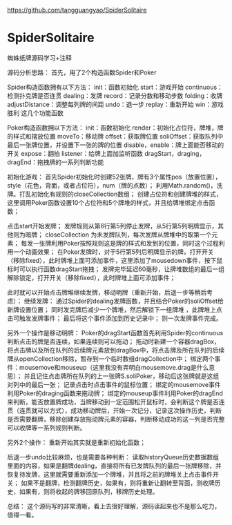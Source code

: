 https://github.com/tangguangyao/SpiderSolitaire


SpiderSolitaire
===============

蜘蛛纸牌源码学习+注释



源码分析思路：
首先，用了2个构造函数Spider和Poker

Spider构造函数拥有以下方法：
init：函数初始化
start：游戏开始
continuous：检测扑克牌是否连贯
dealing：发牌
record：记录分数和移动步数
folding：收牌
adjustDistance：调整每列牌的间距
undo：退一步
replay：重新开始
win：游戏胜利
这几个功能函数

Poker构造函数拥以下方法：
init：函数初始化
render：初始化占位符，牌堆，牌的样式和摆放位置
moveTo：移动牌
offset：获取牌位置
soliOffset：获取队列中最后一张牌位置，并设置下一张的牌的位置
disable，enable：牌上面能否移动的开关
expose：翻拍
listener：给牌上面加监听函数
dragStart，draging，dragEnd：拖拽牌的一系列判断功能


初始化游戏：
首先Spider初始化时创建52张牌，牌有3个属性pos（放置位置），style（花色，背面，或者占位符），num（牌的点数）；
利用Math.random()，洗牌。打乱初始化有规则的closeCollection数组；
创建占位符和创建牌堆的样式，这里调用Poker函数设置10个占位符和5个牌堆的样式，并且给牌堆绑定点击函数；


点击start开始发牌；
发牌规则从第6行第5列停止发牌，从5行第5列明牌显示，其他则为暗牌；
closeCollection 为未发牌队列，每次发牌从牌堆中的取第一个元素；
每发一张牌利用Poker按照规则这是牌的样式和发到的位置，同时这个过程利用一个动画效果；
在Poker发牌时，对于5行第5列后明牌显示的牌，打开开关（移除fixed），此时牌堆上面可添加事件，这里添加了mousedown事件，按下鼠标时可以执行函数dragStart拖拽；
发牌完毕延迟60毫秒，让牌堆数组的最后一组解除锁定，打开开关（移除fixed），此时牌堆上面可添加事件；

此时就可以开始点击牌堆继续发牌，移动明牌（重新开始，后退一步等稍后考虑）：
继续发牌：
通过Spider的dealing发牌函数，并且结合Poker的soliOffset给新牌设置位置；
同时发完牌后减少一个牌堆，然后解锁下一组牌堆 ，此牌堆上点击可触发发牌事件；
最后将这个事件添加到历史记录中；
则一次发牌事件完成。

另外一个操作是移动明牌：
Poker的dragStart函数首先利用Spider的continuous判断点击的牌是否连续，如果连续则可以拖动；
拖动时新建一个容器dragBox，将点击牌以及所在队列的后续牌元素放到dragBox中，将点击牌及所在队列的后续牌从openCollection移除，暂存到一个临时数组dragCollection中；
绑定两个事件：mousemove和mouseup（这里我没有弄明白mousemove.drag是什么意思）；
并且记住点击牌所在队列的上一张牌S.soliPoker，移动后这张牌就是这组对列中的最后一张；
记录点击时点击事件的鼠标位置；
绑定的mousemove事件利用Poker的draging函数来拖动牌；
绑定的mouseup事件利用Poker的dragEnd来判断，能否放置牌成功，当牌移动到一定范围松开鼠标时，会判断这个牌是否连贯（连贯就可以方式），成功移动牌后，开始一次记分，记录这次操作历史，判断是否需要翻牌，移除创建存放拖动牌元素的容器，判断移动成功的这一列是否完整可以收牌等一系列规则判断。

另外2个操作：
重新开始其实就是重新初始化函数；

后退一步undo比较麻烦，也是需要各种判断：
读取historyQueue历史数据数组里面的内容，如果是翻牌dealing，直接将所有已发牌队列的最后一张牌移除，并恢复待发牌，这里就需要重新添加一个牌堆，并且将之前的牌堆关上点击事件开关；
如果不是翻牌，检测翻牌历史，如果有，则将重新让翻转至背面，测收牌历史，如果有，则将收起的牌移回原队列，移牌历史处理。

总结：
这个源码写的非常清晰，看上去很好理解，源码读起来也不是那么吃力，值得一看。
